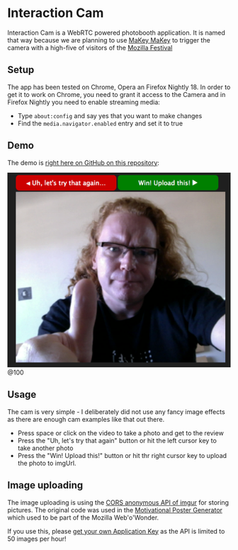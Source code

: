 # Interaction Cam 

Interaction Cam is a WebRTC powered photobooth application. It is named that way because we are planning to use [MaKey MaKey](http://www.makeymakey.com/) to trigger the camera with a high-five of visitors of the [Mozilla Festival](http://mozillafestival.org/)

## Setup

The app has been tested on Chrome, Opera an Firefox Nightly 18. In order to get it to work on Chrome, you need to grant it access to the Camera and in Firefox Nightly you need to enable streaming media:

* Type `about:config` and say yes that you want to make changes
* Find the `media.navigator.enabled` entry and set it to true

## Demo 

The demo is [right here on GitHub on this repository](http://codepo8.github.com/interaction-cam/):

![screenshot](screenshot.png)@100


## Usage

The cam is very simple - I deliberately did not use any fancy image effects as there are enough cam examples like that out there. 

* Press space or click on the video to take a photo and get to the review
* Press the "Uh, let's try that again" button or hit the left cursor key to take another photo 
* Press the "Win! Upload this!" button or hit thr right cursor key to upload the photo to imgUrl.

## Image uploading 

The image uploading is using the [CORS anonymous API of imgur](http://api.imgur.com/#anonapi) for storing pictures. The original code was used in the [Motivational Poster Generator](https://github.com/paulrouget/motivational) which used to be part of the Mozilla Web'o'Wonder.

If you use this, please [get your own Application Key](https://imgur.com/register/api_anon) as the API is limited to 50 images per hour!



